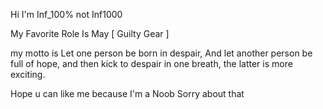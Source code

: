 Hi I'm Inf_100% not Inf1000

My Favorite Role
Is May [ Guilty Gear ]

my motto is
Let one person be born in despair, And let another person be full of hope, and then kick to despair in one breath, the latter is more exciting.

Hope u can like me
because I'm a Noob
Sorry about that
